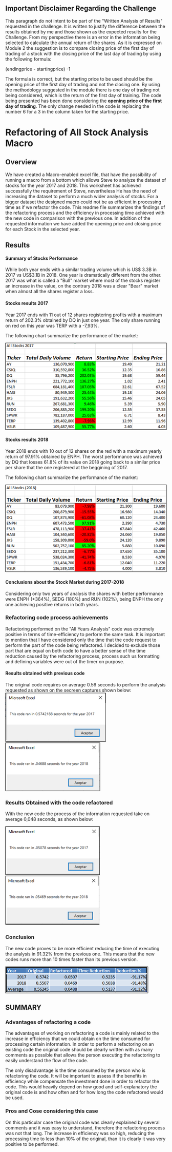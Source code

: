 ## **Important Disclaimer Regarding the Challenge**
This paragraph do not intent to be part of the "Written Analysis of Results" requested in the challenge. It is written to justify the difference between the results obtained by me and those shown as the expected results for the Challenge. 
From my perspective there is an error in the information being selected to calculate the annual return of the shares. As it is expressed on Module 2 the suggestion is to compare closing price of the first day of trading of a stock with the closing price of the last day of trading by using the following formula:

(endingprice - startingprice) -1

The formula is correct, but the starting price to be used should be the opening price of the first day of trading and not the closing one. By using the methodology suggested in the module there is one day of trading not being considered, which is the return of the first day of training. The code being presented has been done considering the **opening price of the first day of trading**.
The only change needed in the code is replacing the number 6 for a 3 in the column taken for the starting price. 
 
 
 
# **Refactoring of All Stock Analysis Macro**
## Overview
We have created a Macro-enabled excel file, that have the possibility of running a macro from a bottom which allows Steve to analyze the dataset of stocks for the year 2017 and 2018.
This worksheet has achieved successfully the requirement of Steve, nevertheless He has the need of increasing the dataset to perform a much wider analysis of stocks. For a bigger dataset the designed macro could not be as efficient in processing time as if we refactor the code. 
This readme file summarizes the findings of the refactoring process and the efficiency in processing time achieved with the new code in comparison with the previous one. 
In addition of the requested information we have added the opening price and closing price for each Stock in the selected year. 

## Results

#### **Summary of Stocks Performance**

While both year ends with a similar trading volume which is US$ 3.3B in 2017 vs US$3.1B in 2018. One year is dramatically different from the other. 2017 was what is called a "Bull" market where most of the stocks register an increase in the value, on the contrary 2018 was a clear "Bear" market when almost all the shares register a loss. 

#### **Stocks results 2017**

Year 2017 ends with 11 out of 12 shares registering profits with a maximum return of 202.3% obtained by DQ in just one year. The only share running on red on this year was TERP with a -7,93%.

The following chart summarize the performance of the market:

![Summary 2017](/Resources/Stocks_Summary_2017.PNG)

 
    

#### **Stocks results 2018**
Year 2018 ends with 10 out of 12 shares on the red with a maximum yearly return of 97.91% obtained by ENPH. The worst performance was achieved by DQ that losses 61.8% of its value on 2018 going back to a similar price per share that the one registered at the beggining of 2017.
    
The following chart summarize the performance of the market:

![Summary 2018](/Resources/Stocks_Summary_2018.PNG)

#### **Conclusions about the Stock Market during 2017-2018**
Considering only two years of analysis the shares with better performance were ENPH (+364%), SEDG (180%) and RUN (102%), being ENPH the only one achieving positive returns in both years. 
     

### Refactoring code process achievements

Refactoring performed on the "All Years Analysis" code was extremely positive in terms of time-efficiency to perform the same task. It is important to mention that I have considered only the time that the code request to perform the part of the code being refactored. I decided to exclude those part that are equal on both code to have a better sense of the time reduction caused by the refactoring process, process such us formatting and defining variables were out of the timer on purpose. 

#### **Results obtained with previous code**
     
The original code requires on average 0.56 seconds to perform the analysis requested as shown on the secreen captures shown below:
![Original 2017](/Resources/VBA_Original_2017.png) ![Original 2018](/Resources/VBA_Original_2018.png)

### **Results Obtained with the code refactored**
    
With the new code the process of the information requested take on average 0,048 seconds, as shown below:
    
![Refactored 2017](/Resources/VBA_Challenge1_2017.PNG) ![Refactored 2018](/Resources/VBA_Challenge_2018.png)
        
### **Conclusion**
    
The new code proves to be more efficient reducing the time of executing the analysis in 91.32% from the previous one. This means that the new codes runs more than 10 times faster than its previous version.
    
![Conclusion](/Resources/Summary_Chart_Final.PNG)
    
## SUMMARY

### Advantages of refactoring a code
The advantages of working on refactoring a code is mainly related to the increase in efficiency that we could obtain on the time consumed for processing certain information. In order to perform a refactoring on an existing code the original code should be clearly written with as many comments as possible that allows the person executing the refactoring to easily understand the flow of the code.

The only disadvantage is the time consumed by the person who is refactoring the code. It will be important to assess if the benefits in efficiency while compensate the investment done in order to refactor the code. This would heavily depend on how good and self-explanatory the original code is and how often and for how long the code refactored would be used.

### Pros and Cose considering this case
On this particular case the original code was clearly explained by several comments and it was easy to understand, therefore the refactoring process was not that long. The increase in efficiency was so high, reducing the processing time to less than 10% of the original, than it is clearly it was very positive to be performed.

